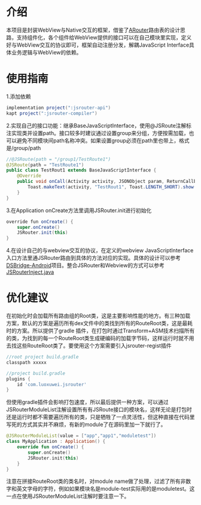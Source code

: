 # 介绍

本项目是封装WebView与Native交互的框架，借鉴了[ARouter](https://github.com/alibaba/ARouter)路由表的设计思路，支持组件化，各个组件给WebView提供的接口可以在自己模块里实现，定义好与WebView交互的协议即可，框架自动注册分发，解耦JavaScript Interface具体业务逻辑与WebView的依赖。

# 使用指南

1.添加依赖

```groovy
implementation project(":jsrouter-api")
kapt project(":jsrouter-compiler")
```

2.实现自己的接口功能：继承BaseJavaScriptInterface，使用@JSRoute注解标注实现类并设置path。接口较多时建议通过设置group来分组，方便按需加载，也可以避免不同模块间path名称冲突。如果设置group必须在path里也带上，格式是/group/path

```java
//@JSRoute(path = "/group1/TestRoute1")
@JSRoute(path = "TestRoute1")
public class TestRout1 extends BaseJavaScriptInterface {
    @Override
    public void onCall(Activity activity, JSONObject param, ReturnCallback returnCallback) {
        Toast.makeText(activity, "TestRout1", Toast.LENGTH_SHORT).show();
    }
}
```

3.在Application onCreate方法里调用JSRouter.init进行初始化

```java
override fun onCreate() {
    super.onCreate()
    JSRouter.init(this)
}
```

4.在设计自己的与webview交互的协议，在定义的webview JavaScriptInterface入口方法里通JSRouter路由到具体的方法对应的实现。具体的设计可以参考[DSBridge-Android](https://github.com/wendux/DSBridge-Android)项目。整合JSRouter和Webview的方式可以参考[JSRouterInject.java](https://github.com/luoxuwei/JSRouter/blob/master/jsrouter-api/src/main/java/com/luoxuwei/jsrouter/utils/JSRouterInject.java)

# 优化建议

在初始化时会加载所有路由组的Root类，这是主要影响性能的地方。有三种加载方案，默认的方案是遍历所有dex文件中的类找到所有的RouteRoot类，这是最耗时的方案。所以提供了gradle 插件，在打包时通过Transform+ASM技术扫描所有的类，为找到的每一个RouteRoot类生成硬编码的加载字节码，这样运行时就不用去找这些RouteRoot类了。要使用这个方案需要引入jsrouter-regist插件

```groovy
//root project build.gradle
classpath xxxxx

//project build.gradle
plugins {
    id 'com.luoxuwei.jsrouter'
}
```

但使用gradle插件会影响打包速度，所以最后提供一种方案，可以通过JSRouterModuleList注解设置所有有JSRoute接口的模块名，这样无论是打包时还是运行时都不需要遍历所有的类，只是牺牲了一点灵活性，但这种直接在代码里写死的方式其实并不麻烦，有新的module了在源码里加一下就行了。

```kotlin
@JSRouterModuleList(value = ["app","app1","moduletest"])
class MyApplication : Application() {
    override fun onCreate() {
        super.onCreate()
        JSRouter.init(this)
    }
}
```

注意在拼接RouteRoot类的类名时，对module name做了处理，过滤了所有非数字和英文字母的字符，例如如果模块名是module-test实际用的是moduletest。这一点在使用JSRouterModuleList注解时要注意一下。
